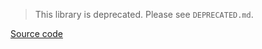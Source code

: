 > This library is deprecated. Please see `DEPRECATED.md`.

<!-- STYLETYPE:"example-page" -->
<!-- INJECT:"StreamgraphExample" -->

[Source code](https://github.com/uber/react-vis/blob/master/packages/showcase/examples/streamgraph/streamgraph-example.js)
